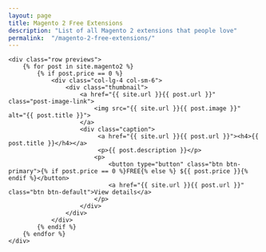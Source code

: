 ```yaml
---
layout: page
title: Magento 2 Free Extensions
description: "List of all Magento 2 extensions that people love"
permalink:  "/magento-2-free-extensions/"
---
```


<div class="container">

	<div class="row previews">
		{% for post in site.magento2 %}
            {% if post.price == 0 %}
        		<div class="col-lg-4 col-sm-6">
                    <div class="thumbnail">
                        <a href="{{ site.url }}{{ post.url }}" class="post-image-link">
                            <img src="{{ site.url }}{{ post.image }}" alt="{{ post.title }}">
                        </a>
                        <div class="caption">
                             <a href="{{ site.url }}{{ post.url }}"><h4>{{ post.title }}</h4></a>
                             <p>{{ post.description }}</p>
                            <p>
                                <button type="button" class="btn btn-primary">{% if post.price == 0 %}FREE{% else %} ${{ post.price }}{% endif %}</button>
                                <a href="{{ site.url }}{{ post.url }}" class="btn btn-default">View details</a>
                            </p>
                        </div>
                    </div>
                </div>  
            {% endif %}
		{% endfor %}
	</div>




</div>